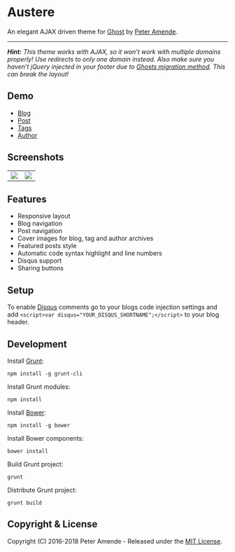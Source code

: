# Austere

An elegant AJAX driven theme for [Ghost](https://github.com/tryghost/ghost/) by [Peter Amende](https://zutrinken.com/).

***

_**Hint:** This theme works with AJAX, so it won’t work with multiple domains properly! Use redirects to only one domain instead. Also make sure you haven’t jQuery injected in your footer due to [Ghosts migration method](http://dev.ghost.org/no-more-jquery/). This can break the layout!_

## Demo

* [Blog](https://austere.zutrinken.com)
* [Post](https://austere.zutrinken.com/demo)
* [Tags](https://austere.zutrinken.com/tag/general)
* [Author](https://austere.zutrinken.com/author/zutrinken)

## Screenshots

<table>
<tr>
<td valign="top">
<img src="https://raw.githubusercontent.com/zutrinken/austere/master/src/screenshot-desktop.jpg" />
</td>
<td valign="top">
<img src="https://raw.githubusercontent.com/zutrinken/austere/master/src/screenshot-mobile.jpg" />
</td>
</tr>
</table>

## Features

* Responsive layout
* Blog navigation
* Post navigation
* Cover images for blog, tag and author archives
* Featured posts style
* Automatic code syntax highlight and line numbers
* Disqus support
* Sharing buttons

## Setup

To enable [Disqus](https://disqus.com/) comments go to your blogs code injection settings and add `<script>var disqus="YOUR_DISQUS_SHORTNAME";</script>` to your blog header.

## Development

Install [Grunt](http://gruntjs.com/getting-started/):

	npm install -g grunt-cli

Install Grunt modules:

	npm install

Install [Bower](http://bower.io):

	npm install -g bower

Install Bower components:

	bower install

Build Grunt project:

	grunt

Distribute Grunt project:

	grunt build

## Copyright & License

Copyright (C) 2016-2018 Peter Amende - Released under the [MIT License](https://github.com/zutrinken/austere/blob/master/LICENSE).
